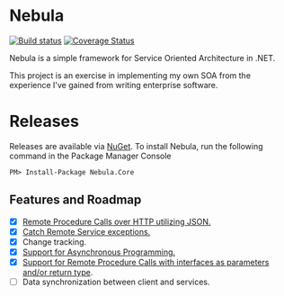 Nebula
======

[![Build status](https://ci.appveyor.com/api/projects/status/s98el7ttk7isnays/branch/master?svg=true)](https://ci.appveyor.com/project/inkadnb/nebula/branch/master) [![Coverage Status](https://coveralls.io/repos/inkadnb/Nebula/badge.svg?branch=master&service=github)](https://coveralls.io/github/inkadnb/Nebula?branch=master)

Nebula is a simple framework for Service Oriented Architecture in .NET.

This project is an exercise in implementing my own SOA from the experience I've gained from writing enterprise software.

Releases
========
Releases are available via [NuGet](https://www.nuget.org/packages/Nebula.Core).
To install Nebula, run the following command in the Package Manager Console
```
PM> Install-Package Nebula.Core
```
## Features and Roadmap
- [x] [Remote Procedure Calls over HTTP utilizing JSON.](https://github.com/inkadnb/Nebula/blob/master/Nebula.Core.Tests/RemoteServiceCallTests.cs.cs#L-19-34)
- [x] [Catch Remote Service exceptions.](https://github.com/inkadnb/Nebula/blob/master/Nebula.Core.Tests/RemoteServiceCallTests.cs#L-168-179)
- [x] Change tracking.
- [x] [Support for Asynchronous Programming.](https://github.com/inkadnb/Nebula/blob/master/Nebula.Core.Tests/RemoteServiceCallTests.cs#L139-152)
- [x] [Support for Remote Procedure Calls with interfaces as parameters and/or return type](https://github.com/inkadnb/Nebula/blob/master/Nebula.Core.Tests/RemoteServiceCallTests.cs#L182-196).
- [ ] Data synchronization between client and services.
